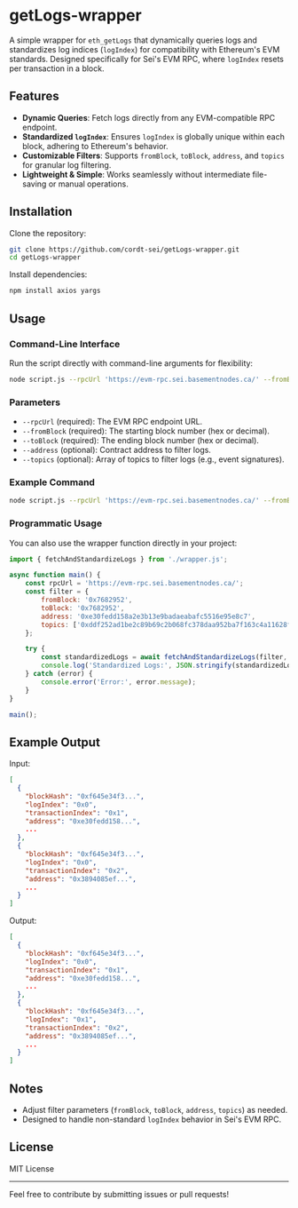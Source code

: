 # getLogs-wrapper

A simple wrapper for `eth_getLogs` that dynamically queries logs and standardizes log indices (`logIndex`) for compatibility with Ethereum's EVM standards. Designed specifically for Sei's EVM RPC, where `logIndex` resets per transaction in a block.

## Features

- **Dynamic Queries**: Fetch logs directly from any EVM-compatible RPC endpoint.
- **Standardized `logIndex`**: Ensures `logIndex` is globally unique within each block, adhering to Ethereum's behavior.
- **Customizable Filters**: Supports `fromBlock`, `toBlock`, `address`, and `topics` for granular log filtering.
- **Lightweight & Simple**: Works seamlessly without intermediate file-saving or manual operations.

## Installation

Clone the repository:

```bash
git clone https://github.com/cordt-sei/getLogs-wrapper.git
cd getLogs-wrapper
```

Install dependencies:

```bash
npm install axios yargs
```

## Usage

### Command-Line Interface

Run the script directly with command-line arguments for flexibility:

```bash
node script.js --rpcUrl 'https://evm-rpc.sei.basementnodes.ca/' --fromBlock '0x7682952' --toBlock '0x7682952' --address '0xe30fedd158a2e3b13e9badaeabafc5516e95e8c7' --topics '0xddf252ad1be2c89b69c2b068fc378daa952ba7f163c4a11628f55a4df523b3ef'
```

### Parameters

- `--rpcUrl` (required): The EVM RPC endpoint URL.
- `--fromBlock` (required): The starting block number (hex or decimal).
- `--toBlock` (required): The ending block number (hex or decimal).
- `--address` (optional): Contract address to filter logs.
- `--topics` (optional): Array of topics to filter logs (e.g., event signatures).

### Example Command

```bash
node script.js --rpcUrl 'https://evm-rpc.sei.basementnodes.ca/' --fromBlock '0x7682952' --toBlock '0x7682952' --address '0xe30fedd158a2e3b13e9badaeabafc5516e95e8c7' --topics '0xddf252ad1be2c89b69c2b068fc378daa952ba7f163c4a11628f55a4df523b3ef'
```

### Programmatic Usage

You can also use the wrapper function directly in your project:

```javascript
import { fetchAndStandardizeLogs } from './wrapper.js';

async function main() {
    const rpcUrl = 'https://evm-rpc.sei.basementnodes.ca/';
    const filter = {
        fromBlock: '0x7682952',
        toBlock: '0x7682952',
        address: '0xe30fedd158a2e3b13e9badaeabafc5516e95e8c7',
        topics: ['0xddf252ad1be2c89b69c2b068fc378daa952ba7f163c4a11628f55a4df523b3ef'],
    };

    try {
        const standardizedLogs = await fetchAndStandardizeLogs(filter, rpcUrl);
        console.log('Standardized Logs:', JSON.stringify(standardizedLogs, null, 2));
    } catch (error) {
        console.error('Error:', error.message);
    }
}

main();
```

## Example Output

Input:

```json
[
  {
    "blockHash": "0xf645e34f3...",
    "logIndex": "0x0",
    "transactionIndex": "0x1",
    "address": "0xe30fedd158...",
    ...
  },
  {
    "blockHash": "0xf645e34f3...",
    "logIndex": "0x0",
    "transactionIndex": "0x2",
    "address": "0x3894085ef...",
    ...
  }
]
```

Output:

```json
[
  {
    "blockHash": "0xf645e34f3...",
    "logIndex": "0x0",
    "transactionIndex": "0x1",
    "address": "0xe30fedd158...",
    ...
  },
  {
    "blockHash": "0xf645e34f3...",
    "logIndex": "0x1",
    "transactionIndex": "0x2",
    "address": "0x3894085ef...",
    ...
  }
]
```

## Notes

- Adjust filter parameters (`fromBlock`, `toBlock`, `address`, `topics`) as needed.
- Designed to handle non-standard `logIndex` behavior in Sei's EVM RPC.

## License

MIT License

---

Feel free to contribute by submitting issues or pull requests!
